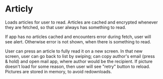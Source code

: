 # Articly

Loads articles for user to read. Articles are cached and encrypted whenever they are fetched, so that user always has something to read.

If app has no articles cached and encounters error during fetch, user will see alert. Otherwise error is not shown, when there is something to read.

User can press an article to fully read it on a new screen. In that new screen, user can go back to list by swiping; can copy author's email (press & hold) and open mail app, where author would be the recipient. If picture doesn't load for some reason, then user will see "retry" button to reload. Pictures are stored in memory, to avoid redownloads.
